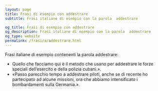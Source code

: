 ```yaml
---
layout: page
title: Frasi di esempio con addestrare 
subtitle: Frasi italiane di esempio con la parola  addestrare

og_title: Frasi di esempio con addestrare 
og_description: Frasi italiane di esempio con la parola  addestrare
og_type: website
permalink: /frasi/a/addestrare.html
---
```


Frasi italiane di esempio contenenti la parola addestrare:


- Quello che facciamo qui è il metodo che usano per addestrare le forze speciali dell’esercito e della polizia cubani.».
- «Passo parecchio tempo a addestrare piloti, anche se di recente ho partecipato ad alcune missioni, ora che abbiamo intensificato i bombardamenti sulla Germania.».
